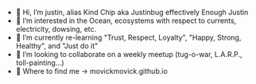 - 👋 Hi, I’m justin, alias Kind Chip aka Justinbug effectively Enough Justin
- 👀 I’m interested in the Ocean, ecosystems with respect to currents, electricity, dowsing, etc.
- 🌱 I’m currently re-learning "Trust, Respect, Loyalty", "Happy, Strong, Healthy", and "Just do it"
- 💞️ I’m looking to collaborate on a weekly meetup (tug-o-war, L.A.R.P., toll-painting...)
- 🐇 Where to find me -> movickmovick.github.io 
